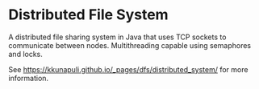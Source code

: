 # Distributed File System
A distributed file sharing system in Java that uses TCP sockets to communicate between nodes. Multithreading capable using semaphores and locks.

See https://kkunapuli.github.io/_pages/dfs/distributed_system/ for more information.
